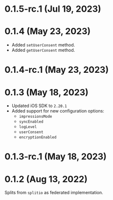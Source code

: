 # 0.1.5-rc.1 (Jul 19, 2023)

# 0.1.4 (May 23, 2023)

* Added `setUserConsent` method.
* Added `getUserConsent` method.

# 0.1.4-rc.1 (May 23, 2023)

# 0.1.3 (May 18, 2023)
* Updated iOS SDK to `2.20.1`
* Added support for new configuration options:
  * `impressionsMode`
  * `syncEnabled`
  * `logLevel`
  * `userConsent`
  * `encryptionEnabled`

# 0.1.3-rc.1 (May 18, 2023)

# 0.1.2 (Aug 13, 2022)

Splits from `splitio` as federated implementation.
